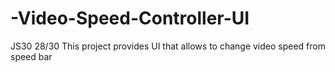 # -Video-Speed-Controller-UI
JS30 28/30 
This project provides UI that allows to change video speed from speed bar

